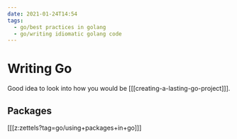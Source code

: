 ```yaml
---
date: 2021-01-24T14:54
tags: 
  - go/best practices in golang
  - go/writing idiomatic golang code
---
```


# Writing Go

Good idea to look into how you would be [[[creating-a-lasting-go-project]]].

## Packages

[[[z:zettels?tag=go/using+packages+in+go]]]
